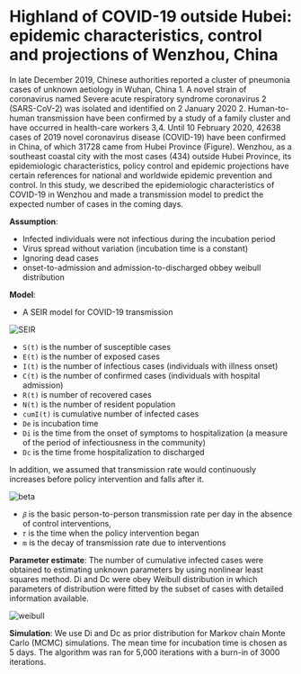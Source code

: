 # Highland of COVID-19 outside Hubei: epidemic characteristics, control and projections of Wenzhou, China

In late December 2019, Chinese authorities reported a cluster of pneumonia cases of unknown aetiology in Wuhan, China 1. A novel strain of coronavirus named Severe acute respiratory syndrome coronavirus 2 (SARS-CoV-2) was isolated and identified on 2 January 2020 2. Human-to-human transmission have been confirmed by a study of a family cluster and have occurred in health-care workers 3,4. Until 10 February 2020, 42638 cases of 2019 novel coronavirus disease (COVID-19) have been confirmed in China, of which 31728 came from Hubei Province (Figure). Wenzhou, as a southeast coastal city with the most cases (434) outside Hubei Province, its epidemiologic characteristics, policy control and epidemic projections have certain references for national and worldwide epidemic prevention and control. In this study, we described the epidemiologic characteristics of COVID-19 in Wenzhou and made a transmission model to predict the expected number of cases in the coming days.

__Assumption__:

* Infected individuals were not infectious during the incubation period
* Virus spread without variation (incubation time is a constant)
* Ignoring dead cases
* onset-to-admission and admission-to-discharged obbey weibull distribution

__Model__: 
* A SEIR model for COVID-19 transmission
 
![SEIR](https://github.com/ZhangBuDiu/WZ_COVID-19/tree/master/images/SEIR.png)


* `S(t)` is the number of susceptible cases
* `E(t)` is the number of exposed cases
* `I(t)` is the number of infectious cases (individuals with illness onset)
* `C(t)` is the number of confirmed cases (individuals with hospital admission)
* `R(t)` is number of recovered cases
* `N(t)` is the number of resident population
* `cumI(t)` is cumulative number of infected cases
* `De` is incubation time
* `Di` is the time from the onset of symptoms to hospitalization (a measure of the period of infectiousness in the community)
* `Dc` is the time frome hospitalization to discharged

In addition, we assumed that transmission rate would continuously increases before policy intervention and falls after it.

![beta](https://github.com/ZhangBuDiu/WZ_COVID-19/tree/master/images/beta.png)

* `𝛽` is the basic person-to-person transmission rate per day in the absence of control interventions,
* `𝜏` is the time when the policy intervention began
* `m` is the decay of transmission rate due to interventions

__Parameter estimate__:
The number of cumulative infected cases were obtained to estimating unknown parameters by using nonlinear least squares method. 
Di and Dc were obey Weibull distribution in which parameters of distribution were fitted by the subset of cases with detailed information available. 

![weibull](https://github.com/ZhangBuDiu/WZ_COVID-19/tree/master/images/weibull.png)

__Simulation__:
We use Di and Dc as prior distribution for Markov chain Monte Carlo (MCMC) simulations. The mean time for incubation time is chosen as 5 days. The algorithm was ran for 5,000 iterations with a burn-in of 3000 iterations.

